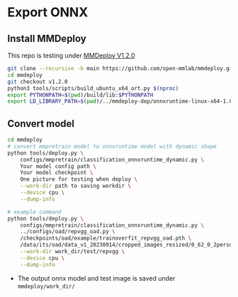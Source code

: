 # Export ONNX
## Install MMDeploy
This repo is testing under [MMDeploy V1.2.0](https://github.com/open-mmlab/mmdeploy/releases/tag/v1.2.0) 
```bash
git clone --recursive -b main https://github.com/open-mmlab/mmdeploy.git
cd mmdeploy
git checkout v1.2.0
python3 tools/scripts/build_ubuntu_x64_ort.py $(nproc)
export PYTHONPATH=$(pwd)/build/lib:$PYTHONPATH
export LD_LIBRARY_PATH=$(pwd)/../mmdeploy-dep/onnxruntime-linux-x64-1.8.1/lib/:$LD_LIBRARY_PATH
```
## Convert model
```bash
cd mmdeploy
# convert mmpretrain model to onnxruntime model with dynamic shape
python tools/deploy.py \
    configs/mmpretrain/classification_onnxruntime_dynamic.py \
    Your model config path \
    Your model checkpoint \
    One picture for testing when deploy \
    --work-dir path to saving workdir \
    --device cpu \
    --dump-info

# example command
python tools/deploy.py \
    configs/mmpretrain/classification_onnxruntime_dynamic.py \
    ../configs/oad/repvgg_oad.py \
    /checkpoints/oad/example/trainoverfit_repvgg_oad.pth \
    /data/its/oad/data_v1_20230914/cropped_images_resized/0_62_0_2person.mp4_cropped.jpg \
    --work-dir work_dir/test/repvgg \
    --device cpu \
    --dump-info
```

- The output onnx model and test image is saved under  `mmdeploy/work_dir/`